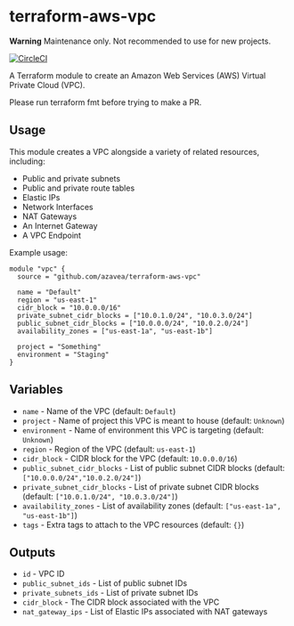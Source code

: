 # terraform-aws-vpc

**Warning**
Maintenance only. Not recommended to use for new projects.

[![CircleCI](https://circleci.com/gh/azavea/terraform-aws-vpc.svg?style=svg)](https://circleci.com/gh/azavea/terraform-aws-vpc)


A Terraform module to create an Amazon Web Services (AWS) Virtual Private Cloud (VPC).

Please run terraform fmt before trying to make a PR.

## Usage

This module creates a VPC alongside a variety of related resources, including:

- Public and private subnets
- Public and private route tables
- Elastic IPs
- Network Interfaces
- NAT Gateways
- An Internet Gateway
- A VPC Endpoint

Example usage:

```hcl
module "vpc" {
  source = "github.com/azavea/terraform-aws-vpc"

  name = "Default"
  region = "us-east-1"
  cidr_block = "10.0.0.0/16"
  private_subnet_cidr_blocks = ["10.0.1.0/24", "10.0.3.0/24"]
  public_subnet_cidr_blocks = ["10.0.0.0/24", "10.0.2.0/24"]
  availability_zones = ["us-east-1a", "us-east-1b"]
  
  project = "Something"
  environment = "Staging"
}
```

## Variables

- `name` - Name of the VPC (default: `Default`)
- `project` - Name of project this VPC is meant to house (default: `Unknown`)
- `environment` - Name of environment this VPC is targeting (default: `Unknown`)
- `region` - Region of the VPC (default: `us-east-1`)
- `cidr_block` - CIDR block for the VPC (default: `10.0.0.0/16`)
- `public_subnet_cidr_blocks` - List of public subnet CIDR blocks (default: `["10.0.0.0/24","10.0.2.0/24"]`)
- `private_subnet_cidr_blocks` - List of private subnet CIDR blocks (default: `["10.0.1.0/24", "10.0.3.0/24"]`)
- `availability_zones` - List of availability zones (default: `["us-east-1a", "us-east-1b"]`)
- `tags` - Extra tags to attach to the VPC resources (default: `{}`)

## Outputs

- `id` - VPC ID
- `public_subnet_ids` - List of public subnet IDs
- `private_subnets_ids` - List of private subnet IDs
- `cidr_block` - The CIDR block associated with the VPC
- `nat_gateway_ips` - List of Elastic IPs associated with NAT gateways
